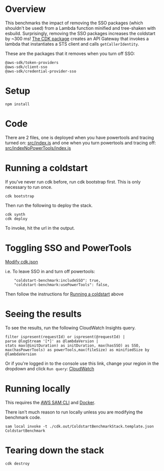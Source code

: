 # Overview

This benchmarks the impact of removing the SSO packages (which shouldn't be used) from a Lambda function minified and tree-shaken with esbuild. Surprisingly, removing the SSO packages increases the coldstart by ~300 ms! [The CDK package](coldstart-benchmark-stack.mjs) creates an API Gateway that invokes a lambda that instantiates a STS client and calls `getCallerIdentity`.

These are the packages that it removes when you turn off SSO:

```
@aws-sdk/token-providers
@aws-sdk/client-sso
@aws-sdk/credential-provider-sso
```

# Setup

```
npm install
```

# Code

There are 2 files, one is deployed when you have powertools and tracing turned on: [src/index.js](src/index.js) and one when you turn powertools and tracing off: [src/indexNoPowerTools/index.js](src/indexNoPowerTools/index.js)

# Running a coldstart

If you've never run cdk before, run cdk bootstrap first. This is only necessary to run once.

```
cdk bootstrap
```

Then run the following to deploy the stack.

```
cdk synth
cdk deploy
```

To invoke, hit the url in the output.

# Toggling SSO and PowerTools

[Modify cdk.json](cdk.json)

i.e. To leave SSO in and turn off powertools:

```
    "coldstart-benchmark:includeSSO": true,
    "coldstart-benchmark:usePowerTools": false,
```

Then follow the instructions for [Running a coldstart](#running-a-coldstart) above

# Seeing the results

To see the results, run the following CloudWatch Insights query.

```
filter ispresent(requestId) or ispresent(@requestId) |
parse @logStream '[*]' as @lambdaVersion |
stats max(@initDuration) as initDuration, max(hasSSO) as SSO, max(hasPowerTools) as powerTools,max(fileSize) as minifiedSize by @lambdaVersion
```

Or if you're logged in to the console use this link, change your region in the dropdown and click `Run query`:
[CloudWatch](<https://us-west-2.console.aws.amazon.com/cloudwatch/home?region=us-west-2#logsV2:logs-insights$3FqueryDetail$3D~(end~0~start~-3600~timeType~'RELATIVE~unit~'seconds~editorString~'filter*20ispresent*28requestId*29*20or*20ispresent*28*40requestId*29*20*7c*0aparse*20*40logStream*20*27*5b*2a*5d*27*20as*20*40lambdaVersion*20*7c*0astats*20max*28*40initDuration*29*20as*20initDuration*2c*20max*28hasSSO*29*20as*20SSO*2c*20max*28hasPowerTools*29*20as*20powerTools*2cmax*28fileSize*29*20as*20minifiedSize*20by*20*40lambdaVersion*0a~queryId~'43f1c5cc18887b6-6071fc12-4d41bc0-ca53b84c-e1d8da8888803a8d831f19b~source~(~'*2faws*2flambda*2fColdstartBenchmark))>)

# Running locally

This requires the [AWS SAM CLI](https://docs.aws.amazon.com/serverless-application-model/latest/developerguide/serverless-sam-cli-install.html) and [Docker](https://docs.docker.com/get-docker/).

There isn't much reason to run locally unless you are modifying the benchmark code.

```
sam local invoke -t ./cdk.out/ColdstartBenchmarkStack.template.json ColdstartBenchmark
```

# Tearing down the stack

```
cdk destroy
```
